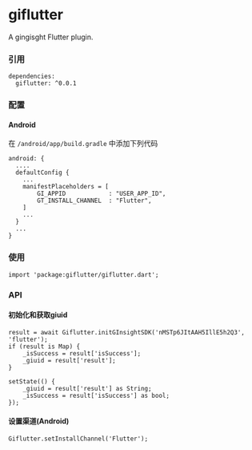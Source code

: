 # giflutter

A gingisght Flutter plugin.

### 引用

```
dependencies:
  giflutter: ^0.0.1
```


### 配置
#### Android


在 `/android/app/build.gradle` 中添加下列代码

```
android: {
  ....
  defaultConfig {
    ...
    manifestPlaceholders = [
    	GI_APPID            : "USER_APP_ID",
    	GT_INSTALL_CHANNEL  : "Flutter",
    ]
    ...
  }    
  ...
}
```


### 使用

```
import 'package:giflutter/giflutter.dart';
```


### API

#### 初始化和获取giuid

```
result = await Giflutter.initGInsightSDK('nMSTp6JItAAH5IllE5h2Q3', 'flutter');
if (result is Map) {
    _isSuccess = result['isSuccess'];
    _giuid = result['result'];
}

setState(() {
    _giuid = result['result'] as String;
    _isSuccess = result['isSuccess'] as bool;
});

```

#### 设置渠道(Android)

```
Giflutter.setInstallChannel('Flutter');
```
